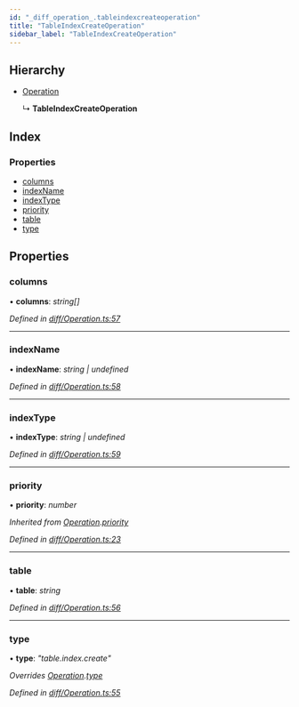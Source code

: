 ```yaml
---
id: "_diff_operation_.tableindexcreateoperation"
title: "TableIndexCreateOperation"
sidebar_label: "TableIndexCreateOperation"
---
```


## Hierarchy

* [Operation](_diff_operation_.operation.md)

  ↳ **TableIndexCreateOperation**

## Index

### Properties

* [columns](_diff_operation_.tableindexcreateoperation.md#columns)
* [indexName](_diff_operation_.tableindexcreateoperation.md#indexname)
* [indexType](_diff_operation_.tableindexcreateoperation.md#indextype)
* [priority](_diff_operation_.tableindexcreateoperation.md#priority)
* [table](_diff_operation_.tableindexcreateoperation.md#table)
* [type](_diff_operation_.tableindexcreateoperation.md#type)

## Properties

###  columns

• **columns**: *string[]*

*Defined in [diff/Operation.ts:57](https://github.com/aerogear/graphback/blob/b39280e7/packages/graphql-migrations/src/diff/Operation.ts#L57)*

___

###  indexName

• **indexName**: *string | undefined*

*Defined in [diff/Operation.ts:58](https://github.com/aerogear/graphback/blob/b39280e7/packages/graphql-migrations/src/diff/Operation.ts#L58)*

___

###  indexType

• **indexType**: *string | undefined*

*Defined in [diff/Operation.ts:59](https://github.com/aerogear/graphback/blob/b39280e7/packages/graphql-migrations/src/diff/Operation.ts#L59)*

___

###  priority

• **priority**: *number*

*Inherited from [Operation](_diff_operation_.operation.md).[priority](_diff_operation_.operation.md#priority)*

*Defined in [diff/Operation.ts:23](https://github.com/aerogear/graphback/blob/b39280e7/packages/graphql-migrations/src/diff/Operation.ts#L23)*

___

###  table

• **table**: *string*

*Defined in [diff/Operation.ts:56](https://github.com/aerogear/graphback/blob/b39280e7/packages/graphql-migrations/src/diff/Operation.ts#L56)*

___

###  type

• **type**: *"table.index.create"*

*Overrides [Operation](_diff_operation_.operation.md).[type](_diff_operation_.operation.md#type)*

*Defined in [diff/Operation.ts:55](https://github.com/aerogear/graphback/blob/b39280e7/packages/graphql-migrations/src/diff/Operation.ts#L55)*
